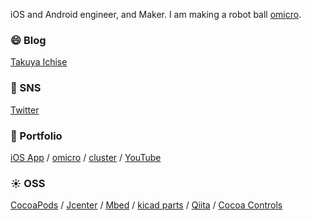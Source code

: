 iOS and Android engineer, and Maker. I am making a robot ball [omicro](https://medium.com/omicro).

### 😄 Blog
[Takuya Ichise](https://medium.com/tichise)

### 📍 SNS
[Twitter](https://twitter.com/tichise)

### 🚗 Portfolio
[iOS App](https://apps.apple.com/jp/developer/takuya-ichise/id306411634) / [omicro](https://medium.com/omicro) / [cluster](https://cluster.mu/u/tichise) / [YouTube](https://www.youtube.com/channel/UClGPdAFB6kcgkg77eS4gyNw)

### ☀️ OSS
[CocoaPods](https://cocoapods.org/owners/6707) / [Jcenter](https://bintray.com/ichise) / [Mbed](https://os.mbed.com/users/tichise/) / [kicad parts](https://github.com/tichise/kicad-parts) / [Qiita](https://qiita.com/tichise) / [Cocoa Controls](https://www.cocoacontrols.com/authors/tichise)
